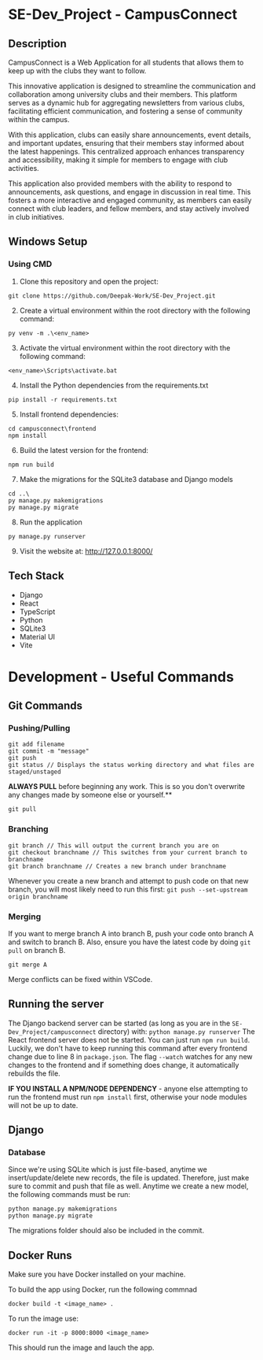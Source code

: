 # SE-Dev_Project - CampusConnect

## Description
CampusConnect is a Web Application for all students that allows them to keep up with the clubs they want to follow.

This innovative application is designed to streamline the communication and collaboration among university clubs and their members. This platform serves as a dynamic hub for aggregating newsletters from various clubs, facilitating efficient communication, and fostering a sense of community within the campus. 

With this application, clubs can easily share announcements, event details, and important updates, ensuring that their members stay informed about the latest happenings. This centralized approach enhances transparency and accessibility, making it simple for members to engage with club activities.

This application also provided members with the ability to respond to announcements, ask questions, and engage in discussion in real time. This fosters a more interactive and engaged community, as members can easily connect with club leaders, and fellow members, and stay actively involved in club initiatives.

## Windows Setup

### Using CMD

1) Clone this repository and open the project:
```
git clone https://github.com/Deepak-Work/SE-Dev_Project.git
```
2) Create a virtual environment within the root directory with the following command:
```
py venv -m .\<env_name>
```
3) Activate the virtual environment within the root directory with the following command:
```
<env_name>\Scripts\activate.bat
```
4) Install the Python dependencies from the requirements.txt
```
pip install -r requirements.txt
```
5) Install frontend dependencies:
```
cd campusconnect\frontend
npm install
```
6) Build the latest version for the frontend:
```
npm run build
```
7)  Make the migrations for the SQLite3 database and Django models
```
cd ..\
py manage.py makemigrations
py manage.py migrate
```
8) Run the application
```
py manage.py runserver
```
9) Visit the website at: http://127.0.0.1:8000/


## Tech Stack 
- Django
- React
- TypeScript
- Python
- SQLite3
- Material UI
- Vite

# Development - Useful Commands
## Git Commands

### Pushing/Pulling
```
git add filename
git commit -m "message"
git push
git status // Displays the status working directory and what files are staged/unstaged
```
**ALWAYS PULL** before beginning any work. This is so you don't overwrite any changes made by someone else or yourself.**
```
git pull
```

### Branching
```
git branch // This will output the current branch you are on
git checkout branchname // This switches from your current branch to branchname
git branch branchname // Creates a new branch under branchname
```
Whenever you create a new branch and attempt to push code on that new branch, you will most likely need to run this first: ```git push --set-upstream origin branchname```

### Merging
If you want to merge branch A into branch B, push your code onto branch A and switch to branch B. Also, ensure you have the latest code by doing ```git pull``` on branch B.
```
git merge A
```
Merge conflicts can be fixed within VSCode.

## Running the server
The Django backend server can be started (as long as you are in the ```SE-Dev_Project/campusconnect``` directory) with: ```python manage.py runserver```
The React frontend server does not be started. You can just run ```npm run build```. Luckily, we don't have to keep running this command after every frontend change due to line 8 in ```package.json```.
The flag ```--watch``` watches for any new changes to the frontend and if something does change, it automatically rebuilds the file.

**IF YOU INSTALL A NPM/NODE DEPENDENCY** - anyone else attempting to run the frontend must run ```npm install``` first, otherwise your node modules will not be up to date.

## Django
### Database
Since we're using SQLite which is just file-based, anytime we insert/update/delete new records, the file is updated. Therefore, just make sure to commit and push that file as well.
Anytime we create a new model, the following commands must be run:
```
python manage.py makemigrations
python manage.py migrate
```
The migrations folder should also be included in the commit.

## Docker Runs

Make sure you have Docker installed on your machine.

To build the app using Docker, run the following commnad

```docker build -t <image_name> .```

To run the image use:

```docker run -it -p 8000:8000 <image_name>```

This should run the image and lauch the app.
